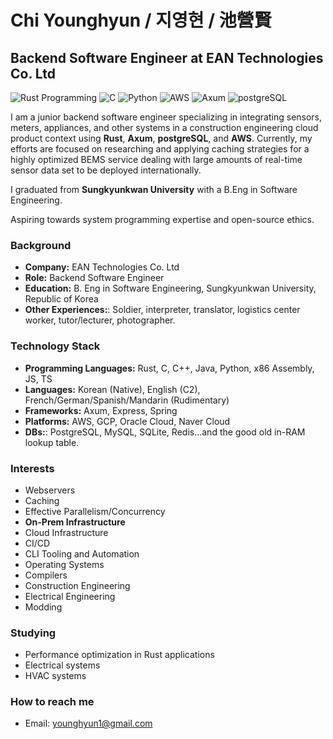 # Chi Younghyun / 지영현 / 池營賢

## Backend Software Engineer at EAN Technologies Co. Ltd

![Rust Programming](https://img.shields.io/badge/Rust-000000?style=for-the-badge&logo=rust&logoColor=orange)
![C](https://img.shields.io/badge/C-A8B9CC?style=for-the-badge&logo=c&logoColor=white)
![Python](https://img.shields.io/badge/Python-3776AB?style=for-the-badge&logo=python&logoColor=green)
![AWS](https://img.shields.io/badge/AWS-000000?style=for-the-badge&logo=amazonaws&logoColor=orange)
![Axum](https://img.shields.io/badge/Axum-000000?style=for-the-badge&logo=rust&logoColor=orange)
![postgreSQL](https://img.shields.io/badge/postgres-000000?style=for-the-badge&logo=postgresql&logoColor=blue)

I am a junior backend software engineer specializing in integrating sensors, meters, appliances, and other systems in a construction engineering cloud product context using **Rust**, **Axum**, **postgreSQL**, and **AWS**. Currently, my efforts are focused on researching and applying caching strategies for a highly optimized BEMS service dealing with large amounts of real-time sensor data set to be deployed internationally.

I graduated from **Sungkyunkwan University** with a B.Eng in Software Engineering.

Aspiring towards system programming expertise and open-source ethics.

### Background
- **Company:** EAN Technologies Co. Ltd
- **Role:** Backend Software Engineer
- **Education:** B. Eng in Software Engineering, Sungkyunkwan University, Republic of Korea
- **Other Experiences:**: Soldier, interpreter, translator, logistics center worker, tutor/lecturer, photographer.

### Technology Stack
- **Programming Languages:** Rust, C, C++, Java, Python, x86 Assembly, JS, TS
- **Languages:** Korean (Native), English (C2), French/German/Spanish/Mandarin (Rudimentary)
- **Frameworks:** Axum, Express, Spring
- **Platforms:** AWS, GCP, Oracle Cloud, Naver Cloud
- **DBs:**: PostgreSQL, MySQL, SQLite, Redis...and the good old in-RAM lookup table.

### Interests
- Webservers
- Caching
- Effective Parallelism/Concurrency
- **On-Prem Infrastructure**
- Cloud Infrastructure
- CI/CD
- CLI Tooling and Automation
- Operating Systems
- Compilers
- Construction Engineering
- Electrical Engineering
- Modding

### Studying
- Performance optimization in Rust applications
- Electrical systems
- HVAC systems

### How to reach me
- Email: [younghyun1@gmail.com](mailto:younghyun1@gmail.com)
